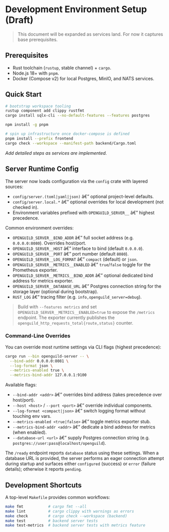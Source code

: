 ﻿# Development Environment Setup (Draft)

> This document will be expanded as services land. For now it captures base prerequisites.

## Prerequisites

- Rust toolchain (`rustup`, stable channel) + `cargo`.
- Node.js 18+ with `pnpm`.
- Docker (Compose v2) for local Postgres, MinIO, and NATS services.

## Quick Start

```bash
# bootstrap workspace tooling
rustup component add clippy rustfmt
cargo install sqlx-cli --no-default-features --features postgres

npm install -g pnpm

# spin up infrastructure once docker-compose is defined
pnpm install --prefix frontend
cargo check --workspace --manifest-path backend/Cargo.toml
```

_Add detailed steps as services are implemented._

## Server Runtime Config

The server now loads configuration via the `config` crate with layered sources:

- `config/server.(toml|yaml|json)` â€” optional project-level defaults.
- `config/server.local.*` â€” optional overrides for local development (not checked in).
- Environment variables prefixed with `OPENGUILD_SERVER__` â€” highest precedence.

Common environment overrides:

- `OPENGUILD_SERVER__BIND_ADDR` â€” full socket address (e.g. `0.0.0.0:8080`). Overrides host/port.
- `OPENGUILD_SERVER__HOST` â€” interface to bind (default `0.0.0.0`).
- `OPENGUILD_SERVER__PORT` â€” port number (default `8080`).
- `OPENGUILD_SERVER__LOG_FORMAT` â€” `compact` (default) or `json`.
- `OPENGUILD_SERVER__METRICS__ENABLED` â€” `true`/`false` toggle for the Prometheus exporter.
- `OPENGUILD_SERVER__METRICS__BIND_ADDR` â€” optional dedicated bind address for metrics exporter.
- `OPENGUILD_SERVER__DATABASE_URL` â€” Postgres connection string for the storage layer (optional during bootstrap).
- `RUST_LOG` â€” tracing filter (e.g. `info,openguild_server=debug`).

> Build with `--features metrics` and set `OPENGUILD_SERVER__METRICS__ENABLED=true` to expose the `/metrics` endpoint.
> The exporter currently publishes the `openguild_http_requests_total{route,status}` counter.

### Command-Line Overrides

You can override most runtime settings via CLI flags (highest precedence):

```bash
cargo run --bin openguild-server -- \
  --bind-addr 0.0.0.0:8081 \
  --log-format json \
  --metrics-enabled true \
  --metrics-bind-addr 127.0.0.1:9100
```

Available flags:

- `--bind-addr <addr>` â€” overrides bind address (takes precedence over host/port).
- `--host <host>` / `--port <port>` â€” override individual components.
- `--log-format <compact|json>` â€” switch logging format without touching env vars.
- `--metrics-enabled <true|false>` â€” toggle metrics exporter stub.
- `--metrics-bind-addr <addr>` â€” dedicate a bind address for metrics (when enabled).
- `--database-url <url>` â€” supply Postgres connection string (e.g. `postgres://user:pass@localhost/openguild`).

The `/ready` endpoint reports `database` status using these settings. When a database URL is provided, the server performs an eager connection attempt during startup and surfaces either `configured` (success) or `error` (failure details); otherwise it reports `pending`.

## Development Shortcuts

A top-level `Makefile` provides common workflows:

```bash
make fmt           # cargo fmt --all
make lint          # cargo clippy with warnings as errors
make check         # cargo check --workspace (backend)
make test          # backend server tests
make test-metrics  # backend server tests with metrics feature
```
